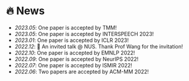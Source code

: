 # 🔥 News
- *2023.05*: One paper is accepted by TMM!
- *2023.05*: One paper is accepted by INTERSPEECH 2023!
- *2023.01*: One paper is accepted by ICLR 2023!
- *2022.12*: 📢 An invited talk @ NUS. Thank Prof Wang for the invitation!
- *2022.10*: One paper is accepted by EMNLP 2022!
- *2022.09*: One paper is accepted by NeurIPS 2022!
- *2022.07*: One paper is accepted by ISMIR 2022!
- *2022.06*: Two papers are accepted by ACM-MM 2022!
<!-- - *2022.02*: One paper is accepted by ACL 2022! -->
<!-- - *2022.01*: One paper is accepted by ICASSP 2022! -->